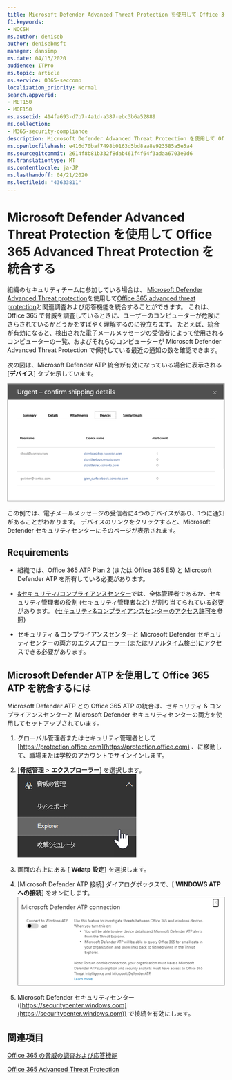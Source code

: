 ```yaml
---
title: Microsoft Defender Advanced Threat Protection を使用して Office 365 Advanced Threat Protection を統合する
f1.keywords:
- NOCSH
ms.author: deniseb
author: denisebmsft
manager: dansimp
ms.date: 04/13/2020
audience: ITPro
ms.topic: article
ms.service: O365-seccomp
localization_priority: Normal
search.appverid:
- MET150
- MOE150
ms.assetid: 414fa693-d7b7-4a1d-a387-ebc3b6a52889
ms.collection:
- M365-security-compliance
description: Microsoft Defender Advanced Threat Protection を使用して Office 365 Advanced Threat Protection を統合し、より詳細な脅威管理情報を表示します。
ms.openlocfilehash: e416d70baf7498b0163d5bd8aa8e923585a5e5a4
ms.sourcegitcommit: 2614f8b81b332f8dab461f4f64f3adaa6703e0d6
ms.translationtype: MT
ms.contentlocale: ja-JP
ms.lasthandoff: 04/21/2020
ms.locfileid: "43633811"
---
```

# <a name="integrate-office-365-advanced-threat-protection-with-microsoft-defender-advanced-threat-protection"></a>Microsoft Defender Advanced Threat Protection を使用して Office 365 Advanced Threat Protection を統合する

組織のセキュリティチームに参加している場合は、 [Microsoft Defender Advanced Threat protection](https://docs.microsoft.com/windows/security/threat-protection/microsoft-defender-atp/microsoft-defender-advanced-threat-protection)を使用して[Office 365 advanced threat protection](office-365-atp.md)と関連調査および応答機能を統合することができます。 これは、Office 365 で脅威を調査しているときに、ユーザーのコンピューターが危険にさらされているかどうかをすばやく理解するのに役立ちます。 たとえば、統合が有効になると、検出された電子メールメッセージの受信者によって使用されるコンピューターの一覧、およびそれらのコンピューターが Microsoft Defender Advanced Threat Protection で保持している最近の通知の数を確認できます。
  
次の図は、Microsoft Defender ATP 統合が有効になっている場合に表示される [**デバイス**] タブを示しています。
  
![Microsoft Defender ATP が有効になっている場合は、アラートがあるデバイスの一覧を表示できます。](../../media/fec928ea-8f0c-44d7-80b9-a2e0a8cd4e89.PNG)
  
この例では、電子メールメッセージの受信者に4つのデバイスがあり、1つに通知があることがわかります。 デバイスのリンクをクリックすると、Microsoft Defender セキュリティセンターにそのページが表示されます。
  
## <a name="requirements"></a>Requirements

- 組織では、Office 365 ATP Plan 2 (または Office 365 E5) と Microsoft Defender ATP を所有している必要があります。
    
- [ &amp;セキュリティ/コンプライアンスセンター](https://protection.office.com)では、全体管理者であるか、セキュリティ管理者の役割 (セキュリティ管理者など) が割り当てられている必要があります。 ([セキュリティ&amp;コンプライアンスセンターのアクセス許可を](permissions-in-the-security-and-compliance-center.md)参照)
    
- セキュリティ & コンプライアンスセンターと Microsoft Defender セキュリティセンターの両方の[エクスプローラー (またはリアルタイム検出)](threat-explorer.md)にアクセスできる必要があります。
    
## <a name="to-integrate-office-365-atp-with-microsoft-defender-atp"></a>Microsoft Defender ATP を使用して Office 365 ATP を統合するには

Microsoft Defender ATP との Office 365 ATP の統合は、セキュリティ & コンプライアンスセンターと Microsoft Defender セキュリティセンターの両方を使用してセットアップされています。
  
1. グローバル管理者またはセキュリティ管理者として[https://protection.office.com](https://protection.office.com) 、に移動して、職場または学校のアカウントでサインインします。
    
2. [**脅威管理** \> **エクスプローラー**] を選択します。<br>![脅威管理メニューのエクスプローラー](../../media/ThreatMgmt-Explorer-nav.png)<br>
    
3. 画面の右上にある [ **Wdatp 設定**] を選択します。
    
4. [Microsoft Defender ATP 接続] ダイアログボックスで、[ **WINDOWS ATP への接続**] をオンにします。<br>![Microsoft Defender ATP 接続](../../media/Explorer-WDATPConnection-dialog.png)<br>
    
5. Microsoft Defender セキュリティセンター ([https://securitycenter.windows.com](https://securitycenter.windows.com)) で接続を有効にします。

## <a name="related-topics"></a>関連項目

[Office 365 の脅威の調査および応答機能](office-365-ti.md)
  
[Office 365 Advanced Threat Protection](office-365-atp.md)
  

